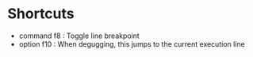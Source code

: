 # Shortcuts

- command f8 : Toggle line breakpoint
- option f10 : When degugging, this jumps to the current execution line
